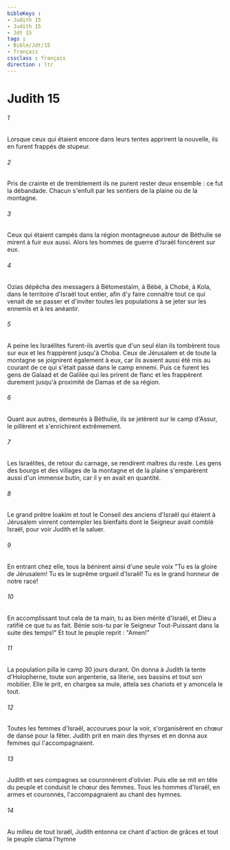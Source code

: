 ```yaml
---
bibleKeys : 
- Judith 15
- Judith 15
- Jdt 15
tags : 
- Bible/Jdt/15
- français
cssclass : français
direction : ltr
---
```


# Judith 15

###### 1
Lorsque ceux qui étaient encore dans leurs tentes apprirent la nouvelle, ils en furent frappés de stupeur.
###### 2
Pris de crainte et de tremblement ils ne purent rester deux ensemble : ce fut la débandade. Chacun s'enfuit par les sentiers de la plaine ou de la montagne.
###### 3
Ceux qui étaient campés dans la région montagneuse autour de Béthulie se mirent à fuir eux aussi. Alors les hommes de guerre d'Israël foncèrent sur eux.
###### 4
Ozias dépêcha des messagers à Bétomestaïm, à Bèbé, à Chobé, à Kola, dans le territoire d'Israël tout entier, afin d'y faire connaître tout ce qui venait de se passer et d'inviter toutes les populations à se jeter sur les ennemis et à les anéantir.
###### 5
A peine les Israélites furent-ils avertis que d'un seul élan ils tombèrent tous sur eux et les frappèrent jusqu'à Choba. Ceux de Jérusalem et de toute la montagne se joignirent également à eux, car ils avaient aussi été mis au courant de ce qui s'était passé dans le camp ennemi. Puis ce furent les gens de Galaad et de Galilée qui les prirent de flanc et les frappèrent durement jusqu'à proximité de Damas et de sa région.
###### 6
Quant aux autres, demeurés à Béthulie, ils se jetèrent sur le camp d'Assur, le pillèrent et s'enrichirent extrêmement.
###### 7
Les Israélites, de retour du carnage, se rendirent maîtres du reste. Les gens des bourgs et des villages de la montagne et de la plaine s'emparèrent aussi d'un immense butin, car il y en avait en quantité.
###### 8
Le grand prêtre Ioakim et tout le Conseil des anciens d'Israël qui étaient à Jérusalem vinrent contempler les bienfaits dont le Seigneur avait comblé Israël, pour voir Judith et la saluer.
###### 9
En entrant chez elle, tous la bénirent ainsi d'une seule voix "Tu es la gloire de Jérusalem! Tu es le suprême orgueil d'Israël! Tu es le grand honneur de notre race!
###### 10
En accomplissant tout cela de ta main, tu as bien mérité d'Israël, et Dieu a ratifié ce que tu as fait. Bénie sois-tu par le Seigneur Tout-Puissant dans la suite des temps!" Et tout le peuple reprit : "Amen!"
###### 11
La population pilla le camp 30 jours durant. On donna à Judith la tente d'Holopherne, toute son argenterie, sa literie, ses bassins et tout son mobilier. Elle le prit, en chargea sa mule, attela ses chariots et y amoncela le tout.
###### 12
Toutes les femmes d'Israël, accourues pour la voir, s'organisèrent en chœur de danse pour la fêter. Judith prit en main des thyrses et en donna aux femmes qui l'accompagnaient.
###### 13
Judith et ses compagnes se couronnèrent d'olivier. Puis elle se mit en tête du peuple et conduisit le chœur des femmes. Tous les hommes d'Israël, en armes et couronnés, l'accompagnaient au chant des hymnes.
###### 14
Au milieu de tout Israël, Judith entonna ce chant d'action de grâces et tout le peuple clama l'hymne
